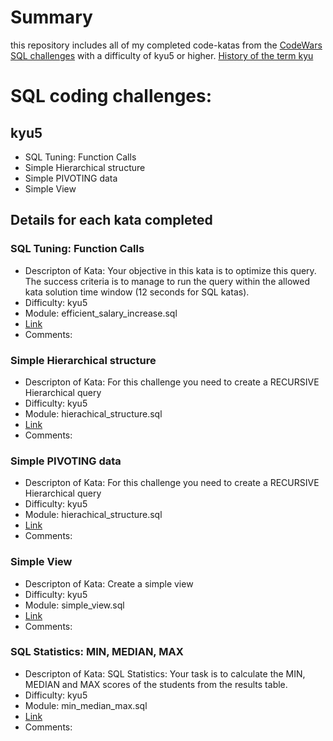 # Summary

this repository includes all of my completed code-katas from the
[CodeWars SQL challenges](http://wwww.codewars.com) with a difficulty of
kyu5 or higher. [History of the term kyu](https://en.wikipedia.org/wiki/Ky%C5%AB)

# SQL coding challenges:

## kyu5

* SQL Tuning: Function Calls
* Simple Hierarchical structure
* Simple PIVOTING data
* Simple View

## Details for each kata completed

### SQL Tuning: Function Calls
* Descripton of Kata: Your objective in this kata is to optimize this query.
The success criteria is to manage to run the query within the allowed kata
solution time window (12 seconds for SQL katas).
* Difficulty: kyu5
* Module: efficient_salary_increase.sql
* [Link](https://www.codewars.com/kata/sql-tuning-function-calls/)
* Comments:

### Simple Hierarchical structure
* Descripton of Kata: For this challenge you need to create a RECURSIVE Hierarchical query
* Difficulty: kyu5
* Module: hierachical_structure.sql
* [Link](https://www.codewars.com/kata/sql-basics-simple-hierarchical-structure/sql)
* Comments:

### Simple PIVOTING data
* Descripton of Kata: For this challenge you need to create a RECURSIVE Hierarchical query
* Difficulty: kyu5
* Module: hierachical_structure.sql
* [Link](https://www.codewars.com/kata/sql-basics-simple-pivoting-data/sql)
* Comments:

### Simple View
* Descripton of Kata: Create a simple view
* Difficulty: kyu5
* Module: simple_view.sql
* [Link](https://www.codewars.com/kata/sql-basics-simple-view/sql)
* Comments:

### SQL Statistics: MIN, MEDIAN, MAX
* Descripton of Kata: SQL Statistics: Your task is to calculate the MIN, MEDIAN
and MAX scores of the students from the results table.
* Difficulty: kyu5
* Module: min_median_max.sql
* [Link](https://www.codewars.com/kata/sql-statistics-min-median-max/sql)
* Comments:
